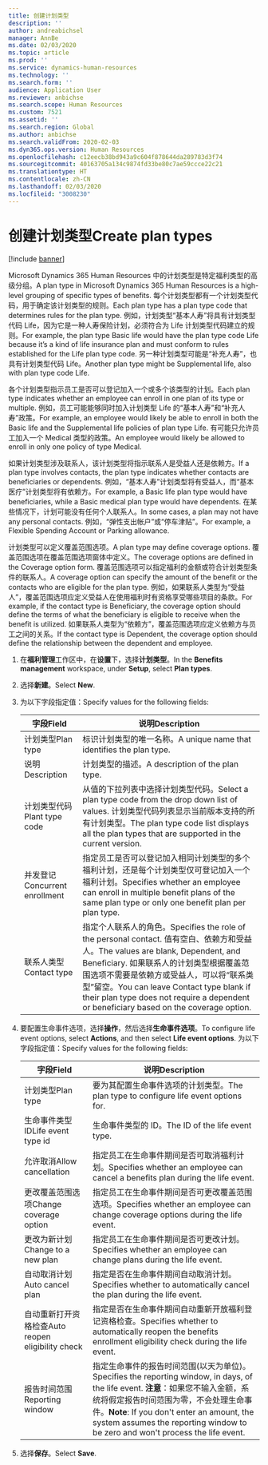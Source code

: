 ```yaml
---
title: 创建计划类型
description: ''
author: andreabichsel
manager: AnnBe
ms.date: 02/03/2020
ms.topic: article
ms.prod: ''
ms.service: dynamics-human-resources
ms.technology: ''
ms.search.form: ''
audience: Application User
ms.reviewer: anbichse
ms.search.scope: Human Resources
ms.custom: 7521
ms.assetid: ''
ms.search.region: Global
ms.author: anbichse
ms.search.validFrom: 2020-02-03
ms.dyn365.ops.version: Human Resources
ms.openlocfilehash: c12eecb38bd943a9c604f878644da289783d3f74
ms.sourcegitcommit: 40163705a134c9874fd33be80c7ae59ccce22c21
ms.translationtype: HT
ms.contentlocale: zh-CN
ms.lasthandoff: 02/03/2020
ms.locfileid: "3008230"
---
```

# <a name="create-plan-types"></a><span data-ttu-id="31a6e-102">创建计划类型</span><span class="sxs-lookup"><span data-stu-id="31a6e-102">Create plan types</span></span>

[!include [banner](includes/preview-feature.md)]

<span data-ttu-id="31a6e-103">Microsoft Dynamics 365 Human Resources 中的计划类型是特定福利类型的高级分组。</span><span class="sxs-lookup"><span data-stu-id="31a6e-103">A plan type in Microsoft Dynamics 365 Human Resources is a high-level grouping of specific types of benefits.</span></span> <span data-ttu-id="31a6e-104">每个计划类型都有一个计划类型代码，用于确定该计划类型的规则。</span><span class="sxs-lookup"><span data-stu-id="31a6e-104">Each plan type has a plan type code that determines rules for the plan type.</span></span> <span data-ttu-id="31a6e-105">例如，计划类型“基本人寿”将具有计划类型代码 Life，因为它是一种人寿保险计划，必须符合为 Life 计划类型代码建立的规则。</span><span class="sxs-lookup"><span data-stu-id="31a6e-105">For example, the plan type Basic life would have the plan type code Life because it’s a kind of life insurance plan and must conform to rules established for the Life plan type code.</span></span> <span data-ttu-id="31a6e-106">另一种计划类型可能是“补充人寿”，也具有计划类型代码 Life。</span><span class="sxs-lookup"><span data-stu-id="31a6e-106">Another plan type might be Supplemental life, also with plan type code Life.</span></span>

<span data-ttu-id="31a6e-107">各个计划类型指示员工是否可以登记加入一个或多个该类型的计划。</span><span class="sxs-lookup"><span data-stu-id="31a6e-107">Each plan type indicates whether an employee can enroll in one plan of its type or multiple.</span></span> <span data-ttu-id="31a6e-108">例如，员工可能能够同时加入计划类型 Life 的“基本人寿”和“补充人寿”政策。</span><span class="sxs-lookup"><span data-stu-id="31a6e-108">For example, an employee would likely be able to enroll in both the Basic life and the Supplemental life policies of plan type Life.</span></span> <span data-ttu-id="31a6e-109">有可能只允许员工加入一个 Medical 类型的政策。</span><span class="sxs-lookup"><span data-stu-id="31a6e-109">An employee would likely be allowed to enroll in only one policy of type Medical.</span></span>

<span data-ttu-id="31a6e-110">如果计划类型涉及联系人，该计划类型将指示联系人是受益人还是依赖方。</span><span class="sxs-lookup"><span data-stu-id="31a6e-110">If a plan type involves contacts, the plan type indicates whether contacts are beneficiaries or dependents.</span></span> <span data-ttu-id="31a6e-111">例如，“基本人寿”计划类型将有受益人，而“基本医疗”计划类型将有依赖方。</span><span class="sxs-lookup"><span data-stu-id="31a6e-111">For example, a Basic life plan type would have beneficiaries, while a Basic medical plan type would have dependents.</span></span> <span data-ttu-id="31a6e-112">在某些情况下，计划可能没有任何个人联系人。</span><span class="sxs-lookup"><span data-stu-id="31a6e-112">In some cases, a plan may not have any personal contacts.</span></span> <span data-ttu-id="31a6e-113">例如，“弹性支出帐户”或“停车津贴”。</span><span class="sxs-lookup"><span data-stu-id="31a6e-113">For example, a Flexible Spending Account or Parking allowance.</span></span>

<span data-ttu-id="31a6e-114">计划类型可以定义覆盖范围选项。</span><span class="sxs-lookup"><span data-stu-id="31a6e-114">A plan type may define coverage options.</span></span> <span data-ttu-id="31a6e-115">覆盖范围选项在覆盖范围选项窗体中定义。</span><span class="sxs-lookup"><span data-stu-id="31a6e-115">The coverage options are defined in the Coverage option form.</span></span> <span data-ttu-id="31a6e-116">覆盖范围选项可以指定福利的金额或符合计划类型条件的联系人。</span><span class="sxs-lookup"><span data-stu-id="31a6e-116">A coverage option can specify the amount of the benefit or the contacts who are eligible for the plan type.</span></span> <span data-ttu-id="31a6e-117">例如，如果联系人类型为“受益人”，覆盖范围选项应定义受益人在使用福利时有资格享受哪些项目的条款。</span><span class="sxs-lookup"><span data-stu-id="31a6e-117">For example, if the contact type is Beneficiary, the coverage option should define the terms of what the beneficiary is eligible to receive when the benefit is utilized.</span></span> <span data-ttu-id="31a6e-118">如果联系人类型为“依赖方”，覆盖范围选项应定义依赖方与员工之间的关系。</span><span class="sxs-lookup"><span data-stu-id="31a6e-118">If the contact type is Dependent, the coverage option should define the relationship between the dependent and employee.</span></span> 

1. <span data-ttu-id="31a6e-119">在**福利管理**工作区中，在**设置**下，选择**计划类型**。</span><span class="sxs-lookup"><span data-stu-id="31a6e-119">In the **Benefits management** workspace, under **Setup**, select **Plan types**.</span></span>

2. <span data-ttu-id="31a6e-120">选择**新建**。</span><span class="sxs-lookup"><span data-stu-id="31a6e-120">Select **New**.</span></span>

3. <span data-ttu-id="31a6e-121">为以下字段指定值：</span><span class="sxs-lookup"><span data-stu-id="31a6e-121">Specify values for the following fields:</span></span>

   | <span data-ttu-id="31a6e-122">字段</span><span class="sxs-lookup"><span data-stu-id="31a6e-122">Field</span></span> | <span data-ttu-id="31a6e-123">说明</span><span class="sxs-lookup"><span data-stu-id="31a6e-123">Description</span></span> |
   | --- | --- |
   | <span data-ttu-id="31a6e-124">计划类型</span><span class="sxs-lookup"><span data-stu-id="31a6e-124">Plan type</span></span> | <span data-ttu-id="31a6e-125">标识计划类型的唯一名称。</span><span class="sxs-lookup"><span data-stu-id="31a6e-125">A unique name that identifies the plan type.</span></span> |
   | <span data-ttu-id="31a6e-126">说明</span><span class="sxs-lookup"><span data-stu-id="31a6e-126">Description</span></span> | <span data-ttu-id="31a6e-127">计划类型的描述。</span><span class="sxs-lookup"><span data-stu-id="31a6e-127">A description of the plan type.</span></span> |
   | <span data-ttu-id="31a6e-128">计划类型代码</span><span class="sxs-lookup"><span data-stu-id="31a6e-128">Plant type code</span></span> | <span data-ttu-id="31a6e-129">从值的下拉列表中选择计划类型代码。</span><span class="sxs-lookup"><span data-stu-id="31a6e-129">Select a plan type code from the drop down list of values.</span></span> <span data-ttu-id="31a6e-130">计划类型代码列表显示当前版本支持的所有计划类型。</span><span class="sxs-lookup"><span data-stu-id="31a6e-130">The plan type code list displays all the plan types that are supported in the current version.</span></span> |
   | <span data-ttu-id="31a6e-131">并发登记</span><span class="sxs-lookup"><span data-stu-id="31a6e-131">Concurrent enrollment</span></span> | <span data-ttu-id="31a6e-132">指定员工是否可以登记加入相同计划类型的多个福利计划，还是每个计划类型仅可登记加入一个福利计划。</span><span class="sxs-lookup"><span data-stu-id="31a6e-132">Specifies whether an employee can enroll in multiple benefit plans of the same plan type or only one benefit plan per plan type.</span></span> |
   | <span data-ttu-id="31a6e-133">联系人类型</span><span class="sxs-lookup"><span data-stu-id="31a6e-133">Contact type</span></span> | <span data-ttu-id="31a6e-134">指定个人联系人的角色。</span><span class="sxs-lookup"><span data-stu-id="31a6e-134">Specifies the role of the personal contact.</span></span> <span data-ttu-id="31a6e-135">值有空白、依赖方和受益人。</span><span class="sxs-lookup"><span data-stu-id="31a6e-135">The values are blank, Dependent, and Beneficiary.</span></span> <span data-ttu-id="31a6e-136">如果联系人的计划类型根据覆盖范围选项不需要是依赖方或受益人，可以将“联系类型”留空。</span><span class="sxs-lookup"><span data-stu-id="31a6e-136">You can leave Contact type blank if their plan type does not require a dependent or beneficiary based on the coverage option.</span></span> |

4. <span data-ttu-id="31a6e-137">要配置生命事件选项，选择**操作**，然后选择**生命事件选项**。</span><span class="sxs-lookup"><span data-stu-id="31a6e-137">To configure life event options, select **Actions**, and then select **Life event options**.</span></span> <span data-ttu-id="31a6e-138">为以下字段指定值：</span><span class="sxs-lookup"><span data-stu-id="31a6e-138">Specify values for the following fields:</span></span>

   | <span data-ttu-id="31a6e-139">字段</span><span class="sxs-lookup"><span data-stu-id="31a6e-139">Field</span></span> | <span data-ttu-id="31a6e-140">说明</span><span class="sxs-lookup"><span data-stu-id="31a6e-140">Description</span></span> |
   | --- | --- |
   | <span data-ttu-id="31a6e-141">计划类型</span><span class="sxs-lookup"><span data-stu-id="31a6e-141">Plan type</span></span> | <span data-ttu-id="31a6e-142">要为其配置生命事件选项的计划类型。</span><span class="sxs-lookup"><span data-stu-id="31a6e-142">The plan type to configure life event options for.</span></span> |
   | <span data-ttu-id="31a6e-143">生命事件类型 ID</span><span class="sxs-lookup"><span data-stu-id="31a6e-143">Life event type id</span></span> | <span data-ttu-id="31a6e-144">生命事件类型的 ID。</span><span class="sxs-lookup"><span data-stu-id="31a6e-144">The ID of the life event type.</span></span> |
   | <span data-ttu-id="31a6e-145">允许取消</span><span class="sxs-lookup"><span data-stu-id="31a6e-145">Allow cancellation</span></span> | <span data-ttu-id="31a6e-146">指定员工在生命事件期间是否可取消福利计划。</span><span class="sxs-lookup"><span data-stu-id="31a6e-146">Specifies whether an employee can cancel a benefits plan during the life event.</span></span> |
   |<span data-ttu-id="31a6e-147">更改覆盖范围选项</span><span class="sxs-lookup"><span data-stu-id="31a6e-147">Change coverage option</span></span> | <span data-ttu-id="31a6e-148">指定员工在生命事件期间是否可更改覆盖范围选项。</span><span class="sxs-lookup"><span data-stu-id="31a6e-148">Specifies whether an employee can change coverage options during the life event.</span></span> |
   | <span data-ttu-id="31a6e-149">更改为新计划</span><span class="sxs-lookup"><span data-stu-id="31a6e-149">Change to a new plan</span></span> | <span data-ttu-id="31a6e-150">指定员工在生命事件期间是否可更改计划。</span><span class="sxs-lookup"><span data-stu-id="31a6e-150">Specifies whether an employee can change plans during the life event.</span></span> |
   | <span data-ttu-id="31a6e-151">自动取消计划</span><span class="sxs-lookup"><span data-stu-id="31a6e-151">Auto cancel plan</span></span> |<span data-ttu-id="31a6e-152">指定是否在生命事件期间自动取消计划。</span><span class="sxs-lookup"><span data-stu-id="31a6e-152">Specifies whether to automatically cancel the plan during the life event.</span></span> |
   | <span data-ttu-id="31a6e-153">自动重新打开资格检查</span><span class="sxs-lookup"><span data-stu-id="31a6e-153">Auto reopen eligibility check</span></span> | <span data-ttu-id="31a6e-154">指定是否在生命事件期间自动重新开放福利登记资格检查。</span><span class="sxs-lookup"><span data-stu-id="31a6e-154">Specifies whether to automatically reopen the benefits enrollment eligibility check during the life event.</span></span> |
   | <span data-ttu-id="31a6e-155">报告时间范围</span><span class="sxs-lookup"><span data-stu-id="31a6e-155">Reporting window</span></span> | <span data-ttu-id="31a6e-156">指定生命事件的报告时间范围(以天为单位)。</span><span class="sxs-lookup"><span data-stu-id="31a6e-156">Specifies the reporting window, in days, of the life event.</span></span> <span data-ttu-id="31a6e-157">**注意**：如果您不输入金额，系统将假定报告时间范围为零，不会处理生命事件。</span><span class="sxs-lookup"><span data-stu-id="31a6e-157">**Note**: If you don't enter an amount, the system assumes the reporting window to be zero and won't process the life event.</span></span> |

5. <span data-ttu-id="31a6e-158">选择**保存**。</span><span class="sxs-lookup"><span data-stu-id="31a6e-158">Select **Save**.</span></span> 
